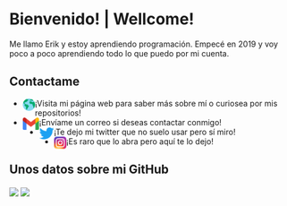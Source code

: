 # Bienvenido! | Wellcome!

Me llamo Erik y estoy aprendiendo programación. Empecé en 2019 y voy poco a poco aprendiendo todo lo que puedo por mi cuenta.
## Contactame
* [<img align="left" alt="Sitio Web" height="22px" src="./Sociales/Web.png" />][website]¡Visita mi página web para saber más sobre mí o curiosea por mis repositorios!
* [<img align="left" alt="Correo" height="22px" src="./Sociales/Gmail.png" />][gmail]¡Envíame un correo si deseas contactar conmigo!
* [<img align="left" alt="Twitter" height="22px" src="./Sociales/Twitter.png" />][twitter]¡Te dejo mi twitter que no suelo usar pero sí miro!
* [<img align="left" alt="Instagram" height="22px" src="./Sociales/Instagram.png" />][instagram]¡Es raro que lo abra pero aquí te lo dejo!
## Unos datos sobre mi GitHub
<a href="#"><img align="center" src="https://github-readme-stats.vercel.app/api?username=Zaragan&show_icons=true&theme=react&hide=prs&hide_border=true" /></a>
<a href="#"><img align="center" src="https://github-readme-stats.vercel.app/api/top-langs/?username=Zaragan&layout=compact&theme=react&hide_border=true" /></a>

[website]: https://erikpvc.es
[gmail]: mailto:erikpvc@gmail.com
[whatsapp]: https://#
[twitter]: https://twitter.com/ErikZaragan
[instagram]: https://www.instagram.com/erikzaragan/
